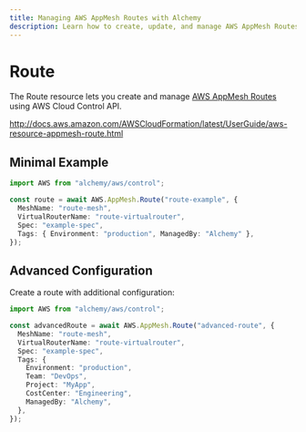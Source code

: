 ```yaml
---
title: Managing AWS AppMesh Routes with Alchemy
description: Learn how to create, update, and manage AWS AppMesh Routes using Alchemy Cloud Control.
---
```


# Route

The Route resource lets you create and manage [AWS AppMesh Routes](https://docs.aws.amazon.com/appmesh/latest/userguide/) using AWS Cloud Control API.

http://docs.aws.amazon.com/AWSCloudFormation/latest/UserGuide/aws-resource-appmesh-route.html

## Minimal Example

```ts
import AWS from "alchemy/aws/control";

const route = await AWS.AppMesh.Route("route-example", {
  MeshName: "route-mesh",
  VirtualRouterName: "route-virtualrouter",
  Spec: "example-spec",
  Tags: { Environment: "production", ManagedBy: "Alchemy" },
});
```

## Advanced Configuration

Create a route with additional configuration:

```ts
import AWS from "alchemy/aws/control";

const advancedRoute = await AWS.AppMesh.Route("advanced-route", {
  MeshName: "route-mesh",
  VirtualRouterName: "route-virtualrouter",
  Spec: "example-spec",
  Tags: {
    Environment: "production",
    Team: "DevOps",
    Project: "MyApp",
    CostCenter: "Engineering",
    ManagedBy: "Alchemy",
  },
});
```

